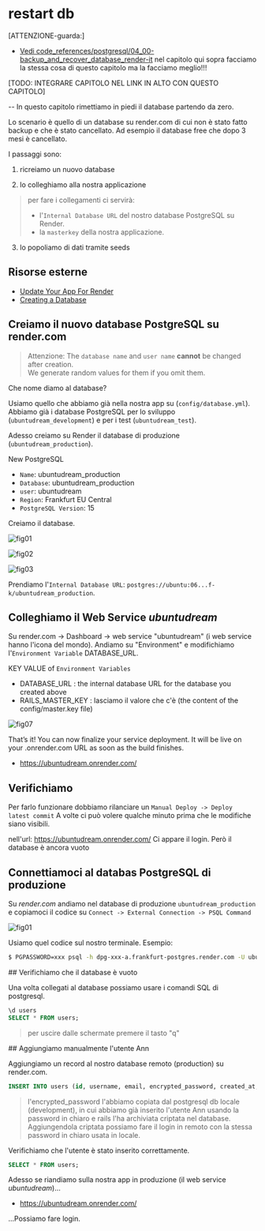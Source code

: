 # restart db

[ATTENZIONE-guarda:]
- [Vedi code_references/postgresql/04_00-backup_and_recover_database_render-it]()
  nel capitolo qui sopra facciamo la stessa cosa di questo capitolo ma la facciamo meglio!!!

[TODO: INTEGRARE CAPITOLO NEL LINK IN ALTO CON QUESTO CAPITOLO]



--
In questo capitolo rimettiamo in piedi il database partendo da zero.

Lo scenario è quello di un database su render.com di cui non è stato fatto backup e che è stato cancellato. Ad esempio il database free che dopo 3 mesi è cancellato.

I passaggi sono:
1. ricreiamo un nuovo database

2. lo colleghiamo alla nostra applicazione
  > per fare i collegamenti ci servirà:
  > - l'`Internal Database URL` del nostro database PostgreSQL su Render.
  > - la `masterkey` della nostra applicazione.

3. lo popoliamo di dati tramite seeds



## Risorse esterne

- [Update Your App For Render](https://render.com/docs/deploy-rails#update-your-app-for-render)
- [Creating a Database](https://render.com/docs/databases)



## Creiamo il nuovo database PostgreSQL su render.com

> Attenzione: The `database name` and `user name` **cannot** be changed after creation. <br/>
> We generate random values for them if you omit them.

Che nome diamo al database?

Usiamo quello che abbiamo già nella nostra app su (`config/database.yml`).
Abbiamo già i database PostgreSQL per lo sviluppo (`ubuntudream_development`) e per i test (`ubuntudream_test`).

Adesso creiamo su Render il database di produzione (`ubuntudream_production`).


New PostgreSQL

- `Name`: ubuntudream_production
- `Database`: ubuntudream_production
- `user`: ubuntudream
- `Region`: Frankfurt EU Central
- `PostgreSQL Version`: 15

Creiamo il database.


![fig01](https://github.com/flaviobordonidev/leanpubabrandnewcms/blob/master/ubuntudream/02-production/03_fig01-render_postgresql_new.png)

![fig02](https://github.com/flaviobordonidev/leanpubabrandnewcms/blob/master/ubuntudream/02-production/03_fig02-render_postgresql_info1.png)

![fig03](https://github.com/flaviobordonidev/leanpubabrandnewcms/blob/master/ubuntudream/02-production/03_fig03-render_postgresql_info2.png)


Prendiamo l'`Internal Database URL`: `postgres://ubuntu:06...f-k/ubuntudream_production`.



## Colleghiamo il Web Service *ubuntudream*

Su render.com -> Dashboard -> web service "ubuntudream" (i web service hanno l'icona del mondo).
Andiamo su "Environment" e modifichiamo l'`Environment Variable` DATABASE_URL.

KEY	VALUE of `Environment Variables`
- DATABASE_URL      :	the internal database URL for the database you created above
- RAILS_MASTER_KEY  :	lasciamo il valore che c'è (the content of the config/master.key file)

![fig07](https://github.com/flaviobordonidev/leanpubabrandnewcms/blob/master/ubuntudream/02-production/03_fig07-render_deploy3.png)

That’s it! You can now finalize your service deployment. It will be live on your .onrender.com URL as soon as the build finishes.

- https://ubuntudream.onrender.com/



## Verifichiamo

Per farlo funzionare dobbiamo rilanciare un `Manual Deploy -> Deploy latest commit`
A volte ci può volere qualche minuto prima che le modifiche siano visibili.

nell'url: https://ubuntudream.onrender.com/
Ci appare il login.
Però il database è ancora vuoto



## Connettiamoci al databas PostgreSQL di produzione

Su *render.com* andiamo nel database di produzione `ubuntudream_production` e copiamoci il codice su `Connect -> External Connection -> PSQL Command`

![fig01](https://github.com/flaviobordonidev/leanpubabrandnewcms/blob/master/code_references/postgresql/03_fig01-render_postgres_external_connection.png)

Usiamo quel codice sul nostro terminale.
Esempio:

```bash
$ PGPASSWORD=xxx psql -h dpg-xxx-a.frankfurt-postgres.render.com -U ubuntu ubuntudream_production
```



## Verifichiamo che il database è vuoto

Una volta collegati al database possiamo usare i comandi SQL di postgresql.

```sql
\d users
SELECT * FROM users;
```

> per uscire dalle schermate premere il tasto "q"



## Aggiungiamo manualmente l'utente Ann

Aggiungiamo un record al nostro database remoto (production) su render.com.

```sql
INSERT INTO users (id, username, email, encrypted_password, created_at, updated_at) VALUES (1, 'Ann', 'ann@test.abc', '$2a$12$x/A/gioZz2yLD6QHAZwE0.VPp0ZjILzbExYCTlU8.YYvd9Km5nEYO', '2022-10-08 23:30:28.257872', '2022-10-08 23:30:28.257872');
```

>l'encrypted_password l'abbiamo copiata dal postgresql db locale (development), in cui abbiamo già inserito l'utente Ann usando la password in chiaro e rails l'ha archiviata criptata nel database. Aggiungendola criptata possiamo fare il login in remoto con la stessa password in chiaro usata in locale. 


Verifichiamo che l'utente è stato inserito correttamente.

```sql
SELECT * FROM users;
```

Adesso se riandiamo sulla nostra app in produzione (il web service *ubuntudream*)...

- https://ubuntudream.onrender.com/

...Possiamo fare login.

